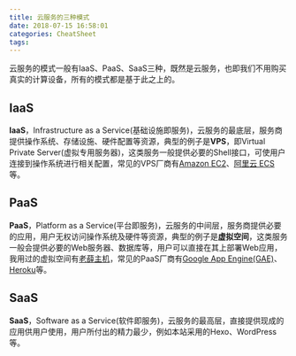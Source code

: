 ```yaml
---
title: 云服务的三种模式
date: 2018-07-15 16:58:01
categories: CheatSheet
tags:
---
```


云服务的模式一般有IaaS、PaaS、SaaS三种，既然是云服务，也即我们不用购买真实的计算设备，所有的模式都是基于此之上的。

## IaaS
**IaaS**，Infrastructure as a Service(基础设施即服务)，云服务的最底层，服务商提供操作系统、存储设施、硬件配置等资源，典型的例子是**VPS**，即Virtual Private Server(虚拟专用服务器)，这类服务一般提供必要的Shell接口，可使用户连接到操作系统进行相关配置，常见的VPS厂商有[Amazon EC2](https://aws.amazon.com/cn/ec2/)、[阿里云 ECS](https://www.aliyun.com/product/ecs)等。

## PaaS
**PaaS**，Platform as a Service(平台即服务)，云服务的中间层，服务商提供必要的应用，用户无权访问操作系统及硬件等资源，典型的例子是**虚拟空间**，这类服务一般会提供必要的Web服务器、数据库等，用户可以直接在其上部署Web应用，我用过的虚拟空间有[老薛主机](http://www.laoxuehost.com/)，常见的PaaS厂商有[Google App Engine(GAE)](https://cloud.google.com/appengine/)、[Heroku](https://www.heroku.com/)等。

## SaaS
**SaaS**，Software as a Service(软件即服务)，云服务的最高层，直接提供现成的应用供用户使用，用户所付出的精力最少，例如本站采用的Hexo、WordPress等。